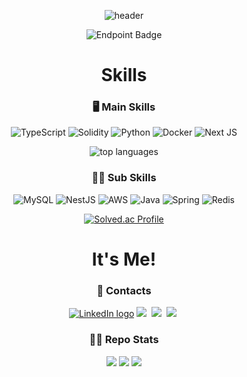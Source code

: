 <div align="center">
  
  ![header](https://capsule-render.vercel.app/api?type=Rect&color=0:fbf0b2,100:d8b4f8&height=200&section=header&text=HYEON-HAK%20KIM&desc=FullStack%20Developer&descAlign=65&descAlignY=80&fontColor:ffffff)

  <!-- [![hits](https://hits.deltapapa.io/github/ooMia/ooMia.svg)]() -->
  ![Endpoint Badge](https://img.shields.io/endpoint?url=https%3A%2F%2Fyn7xewewinhxoebnx3eijsi7tm0hiuvy.lambda-url.ap-northeast-2.on.aws&link=https%3A%2F%2Fgithub.com%2FooMia%2FooMia)

<!--  ![GitHub watchers](https://img.shields.io/github/watchers/ooMia/ooMia) -->
<!--  ![GitHub User's stars](https://img.shields.io/github/stars/ooMia) -->

# Skills

### 🖥 Main Skills

![TypeScript](https://img.shields.io/badge/typescript-%23007ACC.svg?style=for-the-badge&logo=typescript&logoColor=white)
![Solidity](https://img.shields.io/badge/Solidity-%23363636.svg?style=for-the-badge&logo=solidity&logoColor=white)
![Python](https://img.shields.io/badge/python-3670A0?style=for-the-badge&logo=python&logoColor=white)
![Docker](https://img.shields.io/badge/docker-%230db7ed.svg?style=for-the-badge&logo=docker&logoColor=white)
![Next JS](https://img.shields.io/badge/Next-black?style=for-the-badge&logo=next.js&logoColor=white)

![top languages](https://github-readme-stats.vercel.app/api/top-langs/?username=oomia&size_weight=0.5&count_weight=0.5&theme=dark&langs_count=8)

### 🧑‍🎓 Sub Skills

![MySQL](https://img.shields.io/badge/mysql-%236DB33F.svg?style=for-the-badge&logo=mysql&logoColor=white)
![NestJS](https://img.shields.io/badge/nestjs-E0234E?style=for-the-badge&logo=nestjs&logoColor=white)
![AWS](https://img.shields.io/badge/AWS-%23FF9900.svg?style=for-the-badge&logo=amazon-aws&logoColor=white)
![Java](https://img.shields.io/badge/Java-%23ED8B00.svg?style=for-the-badge&logo=openjdk&logoColor=white)
![Spring](https://img.shields.io/badge/Spring_Boot-%236DB33F.svg?style=for-the-badge&logo=spring&logoColor=white)
![Redis](https://img.shields.io/badge/Redis-DC382D?style=for-the-badge&logo=redis&logoColor=white)

[![Solved.ac Profile](http://mazassumnida.wtf/api/v2/generate_badge?boj=hs1891179)](https://solved.ac/hs1891179/)

# It's Me!

### 🤙 Contacts

[![LinkedIn logo][]][LinkedIn url]
<a href="mailto:hyeonhak.kim.dev@gmail.com"><img src="https://img.shields.io/badge/Gmail-EA4335?style=flat-square&logo=Gmail&logoColor=white"/></a>&nbsp;
<a href="https://velog.io/@oomia"><img src="https://img.shields.io/badge/Velog-20C997?style=flat-square&logo=Velog&logoColor=white"/></a>&nbsp;
<a href="https://www.notion.so/softsquared/b281d789ee5346e7905c1d21891cf7bc?v=1093a98867a84f80b722fe677880d614"><img src="https://img.shields.io/badge/Notion-000000?style=flat-square&logo=Notion&logoColor=white"/></a>&nbsp;

### 👨‍💻 Repo Stats

![](https://github-readme-stats.vercel.app/api?username=oomia&theme=dark&show=reviews,discussions_started,discussions_answered,prs_merged,prs_merged_percentage)
![](https://github-profile-trophy.vercel.app/?username=ooMia&row=1)
![](https://github-readme-activity-graph.vercel.app/graph?username=ooMia)

</div>
  
  [Gmail logo]: http://img.shields.io/badge/Gmail-%236DB33F.svg?style=for-the-badge&logo=gmail&logoColor=white
  [Gmail url]: mailto:hyeonhak.kim.dev@gmail.com
  [LinkedIn logo]: http://img.shields.io/badge/LinkedIn-0077B5?style=for-the-badge&logo=LinkedIn
  [LinkedIn url]: https://www.linkedin.com/in/김현학
